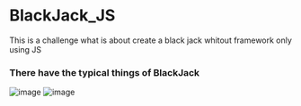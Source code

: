 # BlackJack_JS
This is a challenge what is about create a black jack whitout framework only using JS
### There have the typical things of BlackJack
![image](https://github.com/GodDoesNotPlayDice/BlackJack_JS/assets/104604407/284b3ad9-a4ae-4fb9-a951-d7dc4392d6d8)
![image](https://github.com/GodDoesNotPlayDice/BlackJack_JS/assets/104604407/57b95de1-d638-4591-bb4b-457db924b9cd)

